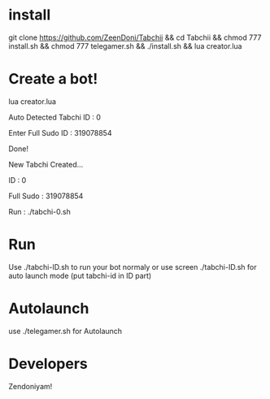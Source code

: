 # install

git clone https://github.com/ZeenDoni/Tabchii && cd Tabchii && chmod 777 install.sh && chmod 777 telegamer.sh && ./install.sh && lua creator.lua

# Create a bot!

lua creator.lua

Auto Detected Tabchi ID : 0

Enter Full Sudo ID : 319078854

Done!

New Tabchi Created...

ID : 0

Full Sudo : 319078854

Run : ./tabchi-0.sh

# Run

Use ./tabchi-ID.sh to run your bot normaly or use screen ./tabchi-ID.sh for auto launch mode (put tabchi-id in ID part)

# Autolaunch

use ./telegamer.sh for Autolaunch





# Developers

Zendoniyam!
